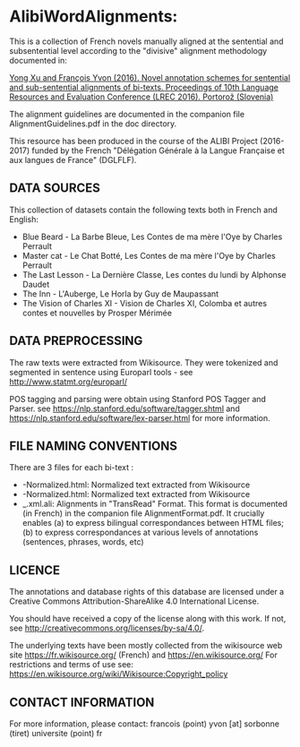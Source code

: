 # AlibiWordAlignments:

This is a collection of French novels manually aligned at the sentential and
subsentential level according to the "divisive" alignment methodology documented in:

[Yong Xu and François Yvon (2016). Novel annotation schemes for sentential 
and sub-sentential alignments of bi-texts. Proceedings of 10th Language 
Resources and Evaluation Conference (LREC 2016). Portorož (Slovenia)](https://aclanthology.org/L16-1099/)

The alignment guidelines are documented in the companion file AlignmentGuidelines.pdf in the doc directory.

This resource has been produced in the course of the ALIBI Project (2016-2017)
funded by the French "Délégation Générale à la Langue Française et aux langues
de France" (DGLFLF).

## DATA SOURCES ##

This collection of datasets contain the following texts both in French and English:
* Blue Beard - La Barbe Bleue,  Les Contes de ma mère l'Oye by Charles Perrault
* Master cat - Le Chat Botté,  Les Contes de ma mère l'Oye by Charles Perrault
* The Last Lesson - La Dernière Classe, Les contes du lundi by Alphonse Daudet
* The Inn - L'Auberge, Le Horla by Guy de Maupassant
* The Vision of Charles XI - Vision de Charles XI, Colomba et autres contes et nouvelles by Prosper Mérimée 

## DATA PREPROCESSING ##

The raw texts were extracted from Wikisource. They were tokenized and segmented in
sentence using Europarl tools - see http://www.statmt.org/europarl/

POS tagging and parsing were obtain using Stanford POS Tagger and Parser.
see https://nlp.stanford.edu/software/tagger.shtml
and https://nlp.stanford.edu/software/lex-parser.html for more information.

## FILE NAMING CONVENTIONS ##

There are 3 files for each bi-text :
* <FrenchName>-Normalized.html:  Normalized text extracted from Wikisource
* <EnglishName>-Normalized.html: Normalized text extracted from Wikisource
* <EnglishName>_<FrenchName>.xml.ali: Alignments in "TransRead" Format. This format is documented (in French) in the companion file AlignmentFormat.pdf. It crucially enables (a) to express bilingual correspondances between HTML files; (b) to express correspondances at various levels of annotations (sentences, phrases, words, etc)

## LICENCE ##

The annotations and database rights of this database are licensed under a
Creative Commons Attribution-ShareAlike 4.0 International License.

You should have received a copy of the license along with this
work. If not, see <http://creativecommons.org/licenses/by-sa/4.0/>.

The underlying texts have been mostly collected from the wikisource
web site https://fr.wikisource.org/ (French) and https://en.wikisource.org/
For restrictions and terms of use see: 
https://en.wikisource.org/wiki/Wikisource:Copyright_policy

## CONTACT INFORMATION ##

For more information, please contact: francois (point) yvon [at] sorbonne (tiret) universite (point) fr



